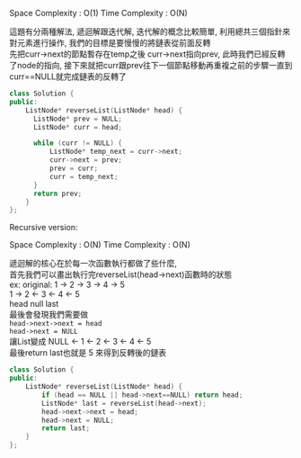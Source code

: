 
Space Complexity : O(1)
Time Complexity : O(N)

這題有分兩種解法, 遞迴解跟迭代解, 迭代解的概念比較簡單, 利用總共三個指針來對元素進行操作, 我們的目標是要慢慢的將鏈表從前面反轉  
先把curr->next的節點暫存在temp之後 curr->next指向prev, 此時我們已經反轉了node的指向,   接下來就把curr跟prev往下一個節點移動再重複之前的步驟一直到curr==NULL就完成鏈表的反轉了  

```c++
class Solution {
public:
    ListNode* reverseList(ListNode* head) {
      ListNode* prev = NULL;
      ListNode* curr = head;

      while (curr != NULL) {
          ListNode* temp_next = curr->next;
          curr->next = prev;
          prev = curr;
          curr = temp_next;
      }
      return prev;
    }
};
```

Recursive version:

Space Complexity : O(N)
Time Complexity : O(N)

遞迴解的核心在於每一次函數執行都做了些什麼,  
首先我們可以畫出執行完reverseList(head->next)函數時的狀態  
ex: original:  1 -> 2 -> 3 -> 4 -> 5  
               1 -> 2 <- 3 <- 4 <- 5   
              head null           last  
最後會發現我們需要做   
`head->next->next = head`  
`head->next = NULL`  
讓List變成 NULL <- 1 <- 2 <- 3 <- 4 <- 5  
最後return last也就是 5 來得到反轉後的鏈表  

```c++
class Solution {
public:
    ListNode* reverseList(ListNode* head) {
        if (head == NULL || head->next==NULL) return head;
        ListNode* last = reverseList(head->next);
        head->next->next = head;
        head->next = NULL;
        return last;
    }
};
```
